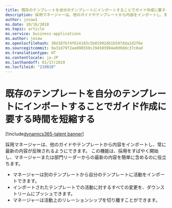 ```yaml
---
title: 既存のテンプレートを自分のテンプレートにインポートすることでガイド作成に要する時間を短縮する
description: 採用マネージャーは、他のガイドやテンプレートから内容をインポートし、常に最新の内容が反映されるようにできます。
author: josaw1
ms.date: 10/16/2018
ms.topic: article
ms.service: business-applications
ms.author: josaw
ms.openlocfilehash: 30d187bf4f614103c5b01992db1b597dda1d2f6e
ms.sourcegitcommit: 9a31d79f2ae098559c294503984e0d9ddc37c0ad
ms.translationtype: HT
ms.contentlocale: ja-JP
ms.lasthandoff: 01/17/2019
ms.locfileid: "210810"
---
```

#  <a name="accelerate-guide-creation-by-importing-an-existing-template-into-yours"></a>既存のテンプレートを自分のテンプレートにインポートすることでガイド作成に要する時間を短縮する


[!include[dynamics365-talent banner](../../includes/dynamics365-talent.md)]

採用マネージャーは、他のガイドやテンプレートから内容をインポートし、常に最新の内容が反映されるようにできます。 この機能は、採用をすばやく開始し、マネージャーまたは部門リーダーからの最新の内容を簡単に含めるのに役立ちます。 

-   マネージャーは別のテンプレートから自分のテンプレートに活動をインポートできます。
-   インポートされたテンプレートでの活動に対するすべての変更を、ダウンストリームにプッシュできます。
-   マネージャーは活動上のリレーションシップを切り離すことができます。

